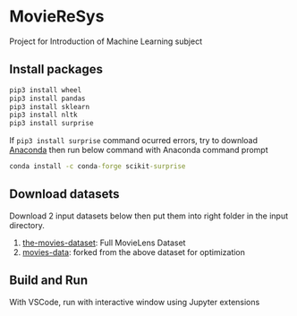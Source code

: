 # MovieReSys

Project for Introduction of Machine Learning subject

## Install packages

```cmd
pip3 install wheel
pip3 install pandas
pip3 install sklearn
pip3 install nltk
pip3 install surprise    
```

If `pip3 install surprise` command ocurred errors, try to download [Anaconda](https://www.anaconda.com/products/distribution) then run below command with Anaconda command prompt
```cmd
conda install -c conda-forge scikit-surprise
```

## Download datasets

Download 2 input datasets below then put them into right folder in the input directory.

1. [the-movies-dataset](https://www.kaggle.com/datasets/rounakbanik/the-movies-dataset): Full MovieLens Dataset
2. [movies-data](https://www.kaggle.com/datasets/bentan233/movies-data): forked from the above dataset for optimization

## Build and Run
With VSCode, run with interactive window using Jupyter extensions
